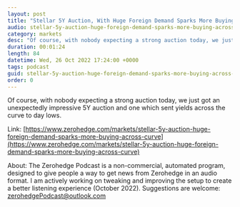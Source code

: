 ```yaml
---
layout: post
title: "Stellar 5Y Auction, With Huge Foreign Demand Sparks More Buying Across The Curve"
audio: stellar-5y-auction-huge-foreign-demand-sparks-more-buying-across-curve-0
category: markets
desc: "Of course, with nobody expecting a strong auction today, we just got an unexpectedly impressive 5Y auction and one which sent yields across the curve to day lows."
duration: 00:01:24
length: 84
datetime: Wed, 26 Oct 2022 17:24:00 +0000
tags: podcast
guid: stellar-5y-auction-huge-foreign-demand-sparks-more-buying-across-curve-0
order: 0
---
```

Of course, with nobody expecting a strong auction today, we just got an unexpectedly impressive 5Y auction and one which sent yields across the curve to day lows.

Link: [https://www.zerohedge.com/markets/stellar-5y-auction-huge-foreign-demand-sparks-more-buying-across-curve](https://www.zerohedge.com/markets/stellar-5y-auction-huge-foreign-demand-sparks-more-buying-across-curve)

About: The Zerohedge Podcast is a non-commercial, automated program, designed to give people a way to get news from Zerohedge in an audio format.  I am actively working on tweaking and improving the setup to create a better listening experience (October 2022).  Suggestions are welcome: [zerohedgePodcast@outlook.com](mailto:zerohedgePodcast@outlook.com)